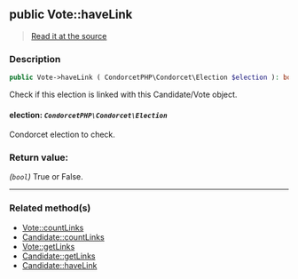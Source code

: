 ## public Vote::haveLink

> [Read it at the source](https://github.com/julien-boudry/Condorcet/blob/master/src/Relations/Linkable.php#L31)

### Description    

```php
public Vote->haveLink ( CondorcetPHP\Condorcet\Election $election ): bool
```

Check if this election is linked with this Candidate/Vote object.
    

#### **election:** *`CondorcetPHP\Condorcet\Election`*   
Condorcet election to check.    


### Return value:   

*(`bool`)* True or False.


---------------------------------------

### Related method(s)      

* [Vote::countLinks](/Docs/ApiReferences/Vote%20Class/public%20Vote--countLinks.md)    
* [Candidate::countLinks](/Docs/ApiReferences/Candidate%20Class/public%20Candidate--countLinks.md)    
* [Vote::getLinks](/Docs/ApiReferences/Vote%20Class/public%20Vote--getLinks.md)    
* [Candidate::getLinks](/Docs/ApiReferences/Candidate%20Class/public%20Candidate--getLinks.md)    
* [Candidate::haveLink](/Docs/ApiReferences/Candidate%20Class/public%20Candidate--haveLink.md)    
